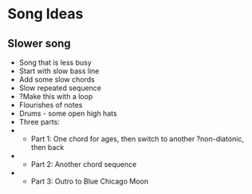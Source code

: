 # Song Ideas

## Slower song
- Song that is less busy
- Start with slow bass line
- Add some slow chords
- Slow repeated sequence
- ?Make this with a loop
- Flourishes of notes
- Drums - some open high hats
- Three parts:
- - Part 1: One chord for ages, then switch to another ?non-diatonic, then back
- - Part 2: Another chord sequence
- - Part 3: Outro to Blue Chicago Moon


